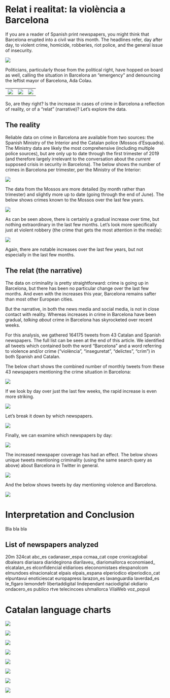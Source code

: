 Relat i realitat: la violència a Barcelona
================

If you are a reader of Spanish print newspapers, you might think that
Barcelona erupted into a civil war this month. The headlines refer, day
after day, to violent crime, homicide, robberies, riot police, and the
general issue of insecurity.

![](img/headlines.png)

Politicians, particularly those from the political right, have hopped on
board as well, calling the situation in Barcelona an “emergency” and
denouncing the leftist mayor of Barcelona, Ada Colau.

<table style="width:100%">

<tr>

<td>

<img src="img/valls.png" />

</td>

<td>

<img src="img/arrimadas.png" />

</td>

<td>

<img src="img/alvarez.png" />

</td>

</tr>

</table>

So, are they right? Is the increase in cases of crime in Barcelona a
reflection of reality, or of a “relat” (narrative)? Let’s explore the
data.

## The reality

Reliable data on crime in Barcelona are available from two sources: the
Spanish Ministry of the Interior and the Catalan police (Mossos
d’Esquadra). The Ministry data are likely the most comprehensive
(including multiple police sources), but are only up to date through the
first trimester of 2019 (and therefore largely irrelevant to the
conversation about the *current* supposed crisis in security in
Barcelona). The below shows the number of crimes in Barcelona per
trimester, per the Ministry of the Interior:

![](figures/unnamed-chunk-2-1.png)<!-- -->

The data from the Mossos are more detailed (by month rather than
trimester) and slightly more up to date (going through the end of June).
The below shows crimes known to the Mossos over the last few years.

![](figures/unnamed-chunk-3-1.png)<!-- -->

As can be seen above, there is certainly a gradual increase over time,
but nothing extraordinary in the last few months. Let’s look more
specifically just at violent robbery (the crime that gets the most
attention in the media):

![](figures/unnamed-chunk-4-1.png)<!-- -->

Again, there are notable increases over the last few years, but not
especially in the last few months.

## The relat (the narrative)

The data on criminality is pretty straightforward: crime is going up in
Barcelona, but there has been no particular change over the last few
months. And even with the increases this year, Barcelona remains safter
than most other European cities.

But the narrative, in both the news media and social media, is not in
close contact with reality. Whereas increases in crime in Barcelona have
been gradual, *talking about* crime in Barcelona has skyrocketed over
recent weeks.

For this analysis, we gathered 164175 tweets from 43 Catalan and Spanish
newspapers. The full list can be seen at the end of this article. We
identified all tweets which contained both the word “Barcelona” and a
word referring to violence and/or crime (“violència”, “inseguretat”,
“delictes”, “crim”) in both Spanish and Catalan.

The below chart shows the combined number of monthly tweets from these
43 newspapers mentioning the crime situation in Barcelona:

![](figures/unnamed-chunk-5-1.png)<!-- -->

If we look by day over just the last few weeks, the rapid increase is
even more striking.

![](figures/unnamed-chunk-6-1.png)<!-- -->

Let’s break it down by which newspapers.

![](figures/unnamed-chunk-7-1.png)<!-- -->

Finally, we can examine which newspapers by day:

![](figures/unnamed-chunk-8-1.png)<!-- -->

The increased newspaper coverage has had an effect. The below shows
unique tweets mentioning criminality (using the same search query as
above) about Barcelona in Twitter in general.

![](figures/unnamed-chunk-9-1.png)<!-- -->

And the below shows tweets by day mentioning violence and Barcelona.

![](figures/unnamed-chunk-10-1.png)<!-- -->

# Interpretation and Conclusion

Bla bla bla

## List of newspapers analyzed

20m 324cat abc\_es cadanaser\_espa ccmaa\_cat cope cronicaglobal
dbalears diariaara diaridegirona diarilaveu\_ diariomallorca
economiaed\_ elcatalan\_es elconfidencial eldiarioes eleconomistaes
elespanolcom elmundoes elnacionalcat elpais elpais\_espana elperiodico
elperiodico\_cat elpuntavui enoticiescat europapress larazon\_es
lavanguardia laverdad\_es le\_figaro lemondefr libertaddigital
lindependant naciodigital okdiario ondacero\_es publico rtve telecincoes
uhmallorca VilaWeb voz\_populi

# Catalan language charts

![](figures/unnamed-chunk-12-1.png)<!-- -->

![](figures/unnamed-chunk-13-1.png)<!-- -->

![](figures/unnamed-chunk-14-1.png)<!-- -->

![](figures/unnamed-chunk-15-1.png)<!-- -->

![](figures/unnamed-chunk-16-1.png)<!-- -->

![](figures/unnamed-chunk-17-1.png)<!-- -->

![](figures/unnamed-chunk-18-1.png)<!-- -->

![](figures/unnamed-chunk-19-1.png)<!-- -->
